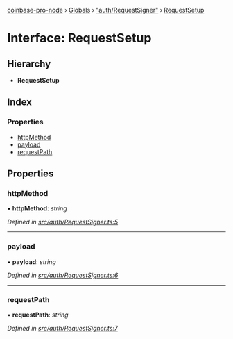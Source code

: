 [coinbase-pro-node](../README.md) › [Globals](../globals.md) › ["auth/RequestSigner"](../modules/_auth_requestsigner_.md) › [RequestSetup](_auth_requestsigner_.requestsetup.md)

# Interface: RequestSetup

## Hierarchy

- **RequestSetup**

## Index

### Properties

- [httpMethod](_auth_requestsigner_.requestsetup.md#httpmethod)
- [payload](_auth_requestsigner_.requestsetup.md#payload)
- [requestPath](_auth_requestsigner_.requestsetup.md#requestpath)

## Properties

### httpMethod

• **httpMethod**: _string_

_Defined in [src/auth/RequestSigner.ts:5](https://github.com/bennyn/coinbase-pro-node/blob/0085625/src/auth/RequestSigner.ts#L5)_

---

### payload

• **payload**: _string_

_Defined in [src/auth/RequestSigner.ts:6](https://github.com/bennyn/coinbase-pro-node/blob/0085625/src/auth/RequestSigner.ts#L6)_

---

### requestPath

• **requestPath**: _string_

_Defined in [src/auth/RequestSigner.ts:7](https://github.com/bennyn/coinbase-pro-node/blob/0085625/src/auth/RequestSigner.ts#L7)_
